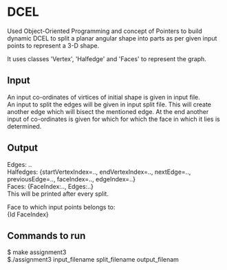 # DCEL
Used Object-Oriented Programming and concept of Pointers to build dynamic DCEL to split a planar angular shape into parts as per given input points to represent a 3-D shape.<br>

It uses classes 'Vertex', 'Halfedge' and 'Faces' to represent the graph.
## Input
An input co-ordinates of virtices of initial shape is given in input file.<br>
An input to split the edges will be given in input split file. This will create another edge which will bisect the mentioned edge. At the end another input of co-ordinates is given for which for which the face in which it lies is determined.<br>
## Output 
Edges: ..<br>
Halfedges: {startVertexIndex=.., endVertexIndex=.., nextEdge=.., previousEdge=.., faceIndex=.., edgeIndex=..}<br>
Faces: {FaceIndex:.., Edges:..}<br>
This will be printed after every split.<br>

Face to which input points belongs to:<br>
{Id FaceIndex}

## Commands to run
$ make assignment3<br>
$./assignment3 input_filename split_filename output_filenam
